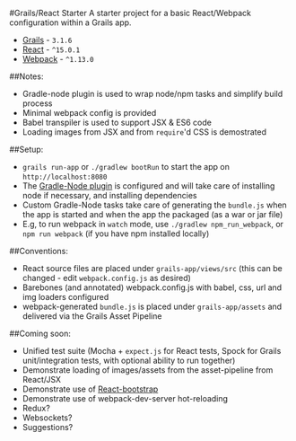 #Grails/React Starter
A starter project for a basic React/Webpack configuration within a Grails app.

* [Grails](https://grails.org) - `3.1.6`
* [React](https://facebook.github.io/react/) - `^15.0.1`
* [Webpack](https://webpack.github.io/) - `^1.13.0`

##Notes:
* Gradle-node plugin is used to wrap node/npm tasks and simplify build process
* Minimal webpack config is provided
* Babel transpiler is used to support JSX & ES6 code
* Loading images from JSX and from `require`'d CSS is demostrated 

##Setup:
* `grails run-app` or `./gradlew bootRun` to start the app on `http://localhost:8080`
* The [Gradle-Node plugin](https://github.com/srs/gradle-node-plugin) is configured and will take care of installing node if necessary, and installing dependencies
* Custom Gradle-Node tasks take care of generating the `bundle.js` when the app is started and when the app the packaged (as a war or jar file)
* E.g, to run webpack in `watch` mode, use `./gradlew npm_run_webpack`, or `npm run webpack` (if you have npm installed locally)

##Conventions:
* React source files are placed under `grails-app/views/src` (this can be changed - edit `webpack.config.js` as desired)
* Barebones (and annotated) webpack.config.js with babel, css, url and img loaders configured
* webpack-generated `bundle.js` is placed under `grails-app/assets` and delivered via the Grails Asset Pipeline

##Coming soon:
* Unified test suite (Mocha + `expect.js` for React tests, Spock for Grails unit/integration tests, with optional ability to run together)
* Demonstrate loading of images/assets from the asset-pipeline from React/JSX
* Demonstrate use of [React-bootstrap](http://react-bootstrap.github.io/)
* Demonstrate use of webpack-dev-server hot-reloading
* Redux?
* Websockets?
* Suggestions?
